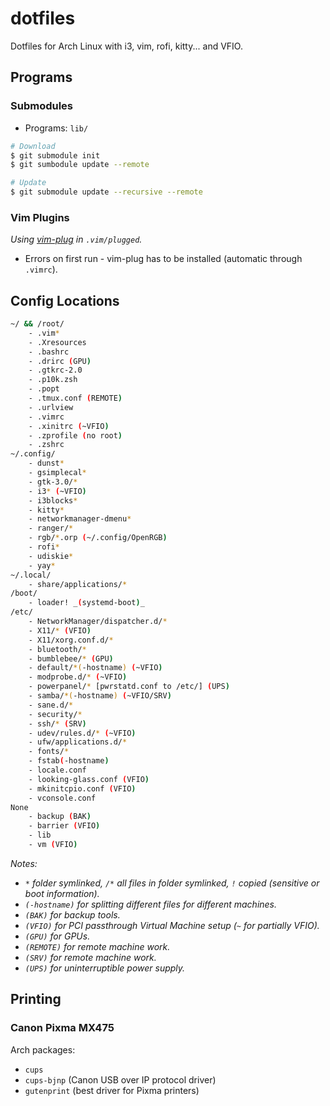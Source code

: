 dotfiles
========

Dotfiles for Arch Linux with i3, vim, rofi, kitty... and VFIO.

## Programs

### Submodules

- Programs: `lib/`

```sh
# Download
$ git submodule init
$ git sumbodule update --remote

# Update
$ git submodule update --recursive --remote
```

### Vim Plugins

_Using [vim-plug](https://github.com/junegunn/vim-plug) in `.vim/plugged`._

- Errors on first run - vim-plug has to be installed (automatic through `.vimrc`).

## Config Locations

```sh
~/ && /root/
    - .vim*
    - .Xresources
    - .bashrc
    - .drirc (GPU)
    - .gtkrc-2.0
    - .p10k.zsh
    - .popt
    - .tmux.conf (REMOTE)
    - .urlview
    - .vimrc
    - .xinitrc (~VFIO)
    - .zprofile (no root)
    - .zshrc
~/.config/
    - dunst*
    - gsimplecal*
    - gtk-3.0/*
    - i3* (~VFIO)
    - i3blocks*
    - kitty*
    - networkmanager-dmenu*
    - ranger/*
    - rgb/*.orp (~/.config/OpenRGB)
    - rofi*
    - udiskie*
    - yay*
~/.local/
    - share/applications/*
/boot/
    - loader! _(systemd-boot)_
/etc/
    - NetworkManager/dispatcher.d/*
    - X11/* (VFIO)
    - X11/xorg.conf.d/*
    - bluetooth/*
    - bumblebee/* (GPU)
    - default/*(-hostname) (~VFIO)
    - modprobe.d/* (~VFIO)
    - powerpanel/* [pwrstatd.conf to /etc/] (UPS)
    - samba/*(-hostname) (~VFIO/SRV)
    - sane.d/*
    - security/*
    - ssh/* (SRV)
    - udev/rules.d/* (~VFIO)
    - ufw/applications.d/*
    - fonts/*
    - fstab(-hostname)
    - locale.conf
    - looking-glass.conf (VFIO)
    - mkinitcpio.conf (VFIO)
    - vconsole.conf
None
    - backup (BAK)
    - barrier (VFIO)
    - lib
    - vm (VFIO)
```
_Notes:_
- _`*` folder symlinked, `/*` all files in folder symlinked, `!` copied (sensitive or boot information)._
- _`(-hostname)` for splitting different files for different machines._
- _`(BAK)` for backup tools._
- _`(VFIO)` for PCI passthrough Virtual Machine setup (`~` for partially VFIO)._
- _`(GPU)` for GPUs._
- _`(REMOTE)` for remote machine work._
- _`(SRV)` for remote machine work._
- _`(UPS)` for uninterruptible power supply._

## Printing

### Canon Pixma MX475

Arch packages:
- `cups`
- `cups-bjnp` (Canon USB over IP protocol driver)
- `gutenprint` (best driver for Pixma printers)
